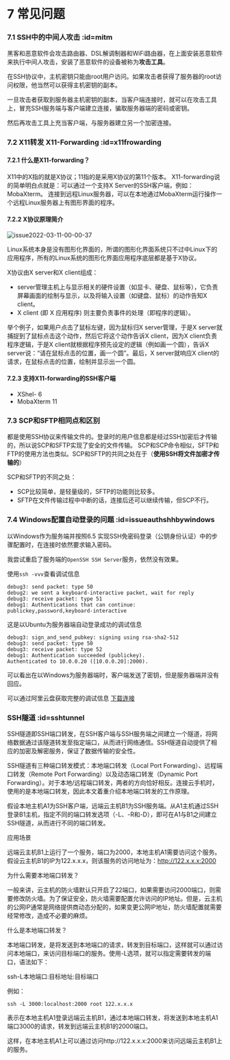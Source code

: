 # 7 常见问题

### 7.1 SSH中的中间人攻击 :id=mitm

黑客和恶意软件会攻击路由器、DSL解调制器和WiFi路由器，在上面安装恶意软件来执行中间人攻击，安装了恶意软件的设备被称为**攻击工具**。

在SSH协议中，主机密钥只能由root用户访问。如果攻击者获得了服务器的root访问权限，他当然可以获得主机密钥的副本。

一旦攻击者获取到服务器主机密钥的副本，当客户端连接时，就可以在攻击工具上，冒充SSH服务端与客户端建立连接，骗取服务器端的密码或密钥。

然后再攻击工具上充当客户端，与服务器建立另一个加密连接。

### 7.2 X11转发 X11-Forwarding :id=x11frowarding

#### 7.2.1 什么是X11-forwarding？

X11中的X指的就是X协议；11指的是采用X协议的第11个版本。 X11-forwarding说的简单明白点就是：可以通过一个支持X Server的SSH客户端，例如：MobaXterm。 连接到远程Linux服务器，可以在本地通过MobaXterm运行操作一个远程Linux服务器上有图形界面的程序。

#### 7.2.2 X协议原理简介

![issue2022-03-11-00-00-37](https://linley.oss-cn-shanghai.aliyuncs.com/typora\_image/issue2022-03-11-00-00-37.png)

Linux系统本身是没有图形化界面的，所谓的图形化界面系统只不过中Linux下的应用程序，所有的Linux系统的图形化界面应用程序底层都是基于X协议。

X协议由X server和X client组成：

* server管理主机上与显示相关的硬件设置（如显卡、硬盘、鼠标等），它负责屏幕画面的绘制与显示，以及将输入设置（如键盘、鼠标）的动作告知X client。
* X client (即 X 应用程序) 则主要负责事件的处理（即程序的逻辑）。

举个例子，如果用户点击了鼠标左键，因为鼠标归X server管理，于是X server就捕捉到了鼠标点击这个动作，然后它将这个动作告诉X client，因为X client负责程序逻辑，于是X client就根据程序预先设定的逻辑（例如画一个圆），告诉X server说：“请在鼠标点击的位置，画一个圆”。最后，X server就响应X client的请求，在鼠标点击的位置，绘制并显示出一个圆。

#### 7.2.3 支持X11-forwarding的SSH客户端

* XShel- 6
* MobaXterm 11

### 7.3 SCP和SFTP相同点和区别

都是使用SSH协议来传输文件的。登录时的用户信息都是经过SSH加密后才传输的，所以说SCP和SFTP实现了安全的文件传输。 SCP和SCP命令相似，SFTP和FTP的使用方法也类似。SCP和SFTP的共同之处在于（**使用SSH将文件加密才传输的**）

SCP和SFTP的不同之处：

* SCP比较简单，是轻量级的，SFTP的功能则比较多。
* SFTP在文件传输过程中中断的话，连接后还可以继续传输，但SCP不行。

### 7.4 Windows配置自动登录的问题 :id=issueauthshhbywindows

以Windows作为服务端并按照6.5 实现SSH免密码登录（公钥身份认证）中的步骤配置时，在连接时依然要求输入密码。

我尝试重启了服务端的`OpenSSH SSH Server`服务，依然没有效果。

使用`ssh -vvv`查看调试信息

```log
debug3: send packet: type 50
debug2: we sent a keyboard-interactive packet, wait for reply
debug3: receive packet: type 51 
debug1: Authentications that can continue: publickey,password,keyboard-interactive
```

这是以Ubuntu为服务器端自动登录成功的调试信息

```log
debug3: sign_and_send_pubkey: signing using rsa-sha2-512
debug3: send packet: type 50
debug3: receive packet: type 52
debug1: Authentication succeeded (publickey).
Authenticated to 10.0.0.20 ([10.0.0.20]:2000).
```

可以看出在以Windows为服务器端时，客户端发送了密钥，但是服务器端并没有回应。

可以通过阿里云盘获取完整的调试信息 [下载连接](https://www.aliyundrive.com/s/kQqRbquLCVa)

### SSH隧道 :id=sshtunnel

SSH隧道即SSH端口转发，在SSH客户端与SSH服务端之间建立一个隧道，将网络数据通过该隧道转发至指定端口，从而进行网络通信。SSH隧道自动提供了相应的加密及解密服务，保证了数据传输的安全性。

SSH隧道有三种端口转发模式：本地端口转发（Local Port Forwarding）、远程端口转发（Remote Port Forwarding）以及动态端口转发（Dynamic Port Forwarding）。对于本地/远程端口转发，两者的方向恰好相反。连接云手机时，使用的是本地端口转发，因此本文着重介绍本地端口转发的工作原理。

假设本地主机A1为SSH客户端，远端云主机B1为SSH服务端。从A1主机通过SSH登录B1主机，指定不同的端口转发选项（-L、-R和-D），即可在A1与B1之间建立SSH隧道，从而进行不同的端口转发。

应用场景

远端云主机B1上运行了一个服务，端口为2000，本地主机A1需要访问这个服务。假设云主机B1的IP为122.x.x.x，则该服务的访问地址为：http://122.x.x.x:2000

为什么需要本地端口转发？

一般来讲，云主机的防火墙默认只开启了22端口，如果需要访问2000端口，则需要修改防火墙。为了保证安全，防火墙需要配置允许访问的IP地址。但是，云主机的公网IP通常是网络提供商动态分配的，如果变更公网IP地址，防火墙配置就需要经常修改，造成不必要的麻烦。

什么是本地端口转发？

本地端口转发，是将发送到本地端口的请求，转发到目标端口，这样就可以通过访问本地端口，来访问目标端口的服务。使用-L选项，就可以指定需要转发的端口，语法如下：

ssh-L本地端口:目标地址:目标端口

例如：

```shell
ssh -L 3000:localhost:2000 root 122.x.x.x
```

表示在本地主机A1登录远端云主机B1，通过本地端口转发，将发送到本地主机A1端口3000的请求，转发到远端云主机B1的2000端口。

这样，在本地主机A1上可以通过访问http://122.x.x.x:2000来访问远端云主机B1上的服务。
